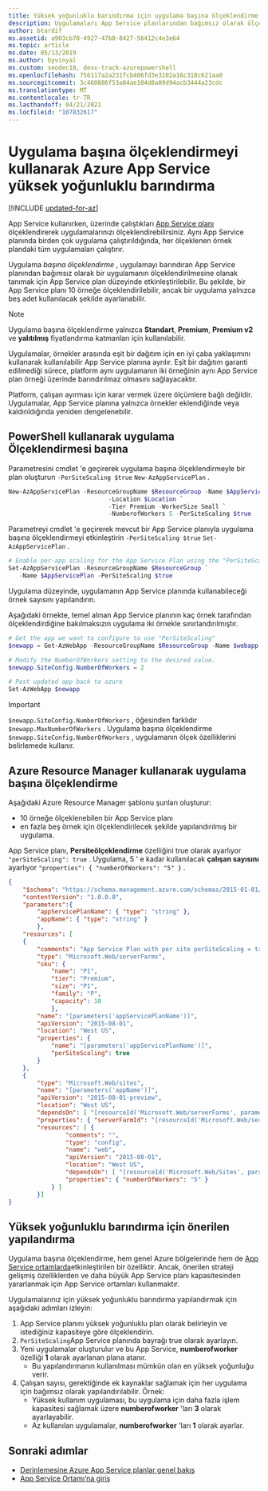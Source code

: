 ```yaml
---
title: Yüksek yoğunluklu barındırma için uygulama başına ölçeklendirme
description: Uygulamaları App Service planlarından bağımsız olarak ölçeklendirin ve planınızdaki ölçeği en iyi hale getirin.
author: btardif
ms.assetid: a903cb78-4927-47b0-8427-56412c4e3e64
ms.topic: article
ms.date: 05/13/2019
ms.author: byvinyal
ms.custom: seodec18, devx-track-azurepowershell
ms.openlocfilehash: 756117a2a231fcb406fd3e3102a16c318c621aa0
ms.sourcegitcommit: 3c460886f53a84ae104d8a09d94acb3444a23cdc
ms.translationtype: MT
ms.contentlocale: tr-TR
ms.lasthandoff: 04/21/2021
ms.locfileid: "107832617"
---
```

# <a name="high-density-hosting-on-azure-app-service-using-per-app-scaling"></a>Uygulama başına ölçeklendirmeyi kullanarak Azure App Service yüksek yoğunluklu barındırma

[!INCLUDE [updated-for-az](../../includes/updated-for-az.md)]

App Service kullanırken, üzerinde çalıştıkları [App Service planı](overview-hosting-plans.md) ölçeklendirerek uygulamalarınızı ölçeklendirebilirsiniz. Aynı App Service planında birden çok uygulama çalıştırıldığında, her ölçeklenen örnek plandaki tüm uygulamaları çalıştırır.

Uygulama *başına ölçeklendirme* , uygulamayı barındıran App Service planından bağımsız olarak bir uygulamanın ölçeklendirilmesine olanak tanımak için App Service plan düzeyinde etkinleştirilebilir. Bu şekilde, bir App Service planı 10 örneğe ölçeklendirilebilir, ancak bir uygulama yalnızca beş adet kullanılacak şekilde ayarlanabilir.

> [!NOTE]
> Uygulama başına ölçeklendirme yalnızca **Standart**, **Premium**, **Premium v2** ve **yalıtılmış** fiyatlandırma katmanları için kullanılabilir.
>

Uygulamalar, örnekler arasında eşit bir dağıtım için en iyi çaba yaklaşımını kullanarak kullanılabilir App Service planına ayrılır. Eşit bir dağıtım garanti edilmediği sürece, platform aynı uygulamanın iki örneğinin aynı App Service plan örneği üzerinde barındırılmaz olmasını sağlayacaktır.

Platform, çalışan ayırması için karar vermek üzere ölçümlere bağlı değildir. Uygulamalar, App Service planına yalnızca örnekler eklendiğinde veya kaldırıldığında yeniden dengelenebilir.

## <a name="per-app-scaling-using-powershell"></a>PowerShell kullanarak uygulama Ölçeklendirmesi başına

Parametresini cmdlet 'e geçirerek uygulama başına ölçeklendirmeyle bir plan oluşturun ```-PerSiteScaling $true``` ```New-AzAppServicePlan``` .

```powershell
New-AzAppServicePlan -ResourceGroupName $ResourceGroup -Name $AppServicePlan `
                            -Location $Location `
                            -Tier Premium -WorkerSize Small `
                            -NumberofWorkers 5 -PerSiteScaling $true
```

Parametreyi cmdlet 'e geçirerek mevcut bir App Service planıyla uygulama başına ölçeklendirmeyi etkinleştirin `-PerSiteScaling $true` ```Set-AzAppServicePlan``` .

```powershell
# Enable per-app scaling for the App Service Plan using the "PerSiteScaling" parameter.
Set-AzAppServicePlan -ResourceGroupName $ResourceGroup `
   -Name $AppServicePlan -PerSiteScaling $true
```

Uygulama düzeyinde, uygulamanın App Service planında kullanabileceği örnek sayısını yapılandırın.

Aşağıdaki örnekte, temel alınan App Service planının kaç örnek tarafından ölçeklendirdiğine bakılmaksızın uygulama iki örnekle sınırlandırılmıştır.

```powershell
# Get the app we want to configure to use "PerSiteScaling"
$newapp = Get-AzWebApp -ResourceGroupName $ResourceGroup -Name $webapp

# Modify the NumberOfWorkers setting to the desired value.
$newapp.SiteConfig.NumberOfWorkers = 2

# Post updated app back to azure
Set-AzWebApp $newapp
```

> [!IMPORTANT]
> `$newapp.SiteConfig.NumberOfWorkers` , öğesinden farklıdır `$newapp.MaxNumberOfWorkers` . Uygulama başına ölçeklendirme `$newapp.SiteConfig.NumberOfWorkers` , uygulamanın ölçek özelliklerini belirlemede kullanır.

## <a name="per-app-scaling-using-azure-resource-manager"></a>Azure Resource Manager kullanarak uygulama başına ölçeklendirme

Aşağıdaki Azure Resource Manager şablonu şunları oluşturur:

- 10 örneğe ölçeklenebilen bir App Service planı
- en fazla beş örnek için ölçeklendirilecek şekilde yapılandırılmış bir uygulama.

App Service planı, **Persiteölçeklendirme** özelliğini true olarak ayarlıyor `"perSiteScaling": true` . Uygulama, 5 ' e kadar kullanılacak **çalışan sayısını** ayarlıyor `"properties": { "numberOfWorkers": "5" }` .

```json
{
    "$schema": "https://schema.management.azure.com/schemas/2015-01-01/deploymentTemplate.json#",
    "contentVersion": "1.0.0.0",
    "parameters":{
        "appServicePlanName": { "type": "string" },
        "appName": { "type": "string" }
        },
    "resources": [
    {
        "comments": "App Service Plan with per site perSiteScaling = true",
        "type": "Microsoft.Web/serverFarms",
        "sku": {
            "name": "P1",
            "tier": "Premium",
            "size": "P1",
            "family": "P",
            "capacity": 10
            },
        "name": "[parameters('appServicePlanName')]",
        "apiVersion": "2015-08-01",
        "location": "West US",
        "properties": {
            "name": "[parameters('appServicePlanName')]",
            "perSiteScaling": true
        }
    },
    {
        "type": "Microsoft.Web/sites",
        "name": "[parameters('appName')]",
        "apiVersion": "2015-08-01-preview",
        "location": "West US",
        "dependsOn": [ "[resourceId('Microsoft.Web/serverFarms', parameters('appServicePlanName'))]" ],
        "properties": { "serverFarmId": "[resourceId('Microsoft.Web/serverFarms', parameters('appServicePlanName'))]" },
        "resources": [ {
                "comments": "",
                "type": "config",
                "name": "web",
                "apiVersion": "2015-08-01",
                "location": "West US",
                "dependsOn": [ "[resourceId('Microsoft.Web/Sites', parameters('appName'))]" ],
                "properties": { "numberOfWorkers": "5" }
            } ]
        }]
}
```

## <a name="recommended-configuration-for-high-density-hosting"></a>Yüksek yoğunluklu barındırma için önerilen yapılandırma

Uygulama başına ölçeklendirme, hem genel Azure bölgelerinde hem de [App Service ortamlarda](environment/app-service-app-service-environment-intro.md)etkinleştirilen bir özelliktir. Ancak, önerilen strateji gelişmiş özelliklerden ve daha büyük App Service planı kapasitesinden yararlanmak için App Service ortamları kullanmaktır.  

Uygulamalarınız için yüksek yoğunluklu barındırma yapılandırmak için aşağıdaki adımları izleyin:

1. App Service planını yüksek yoğunluklu plan olarak belirleyin ve istediğiniz kapasiteye göre ölçeklendirin.
1. `PerSiteScaling`App Service planında bayrağı true olarak ayarlayın.
1. Yeni uygulamalar oluşturulur ve bu App Service, **numberofworker** özelliği **1** olarak ayarlanan plana atanır.
   - Bu yapılandırmanın kullanılması mümkün olan en yüksek yoğunluğu verir.
1. Çalışan sayısı, gerektiğinde ek kaynaklar sağlamak için her uygulama için bağımsız olarak yapılandırılabilir. Örnek:
   - Yüksek kullanım uygulaması, bu uygulama için daha fazla işlem kapasitesi sağlamak üzere **numberofworker** 'ları **3** olarak ayarlayabilir.
   - Az kullanılan uygulamalar, **numberofworker** 'ları **1** olarak ayarlar.

## <a name="next-steps"></a>Sonraki adımlar

- [Derinlemesine Azure App Service planlar genel bakış](overview-hosting-plans.md)
- [App Service Ortamı’na giriş](environment/app-service-app-service-environment-intro.md)
